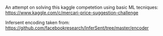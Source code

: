 An attempt on solving this kaggle competetion using basic ML tecniques:
https://www.kaggle.com/c/mercari-price-suggestion-challenge

Infersent encoding taken from: 
https://github.com/facebookresearch/InferSent/tree/master/encoder